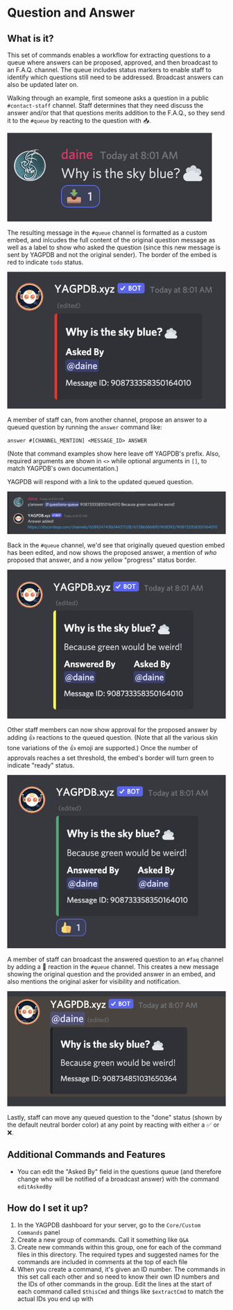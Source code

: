 # Question and Answer

## What is it?

This set of commands enables a workflow for extracting questions to a queue where answers can be proposed, approved, and then broadcast to an F.A.Q. channel. The queue includes status markers to enable staff to identify which questions still need to be addressed. Broadcast answers can also be updated later on.

Walking through an example, first someone asks a question in a public `#contact-staff` channel. Staff determines that they need discuss the answer and/or that that questions merits addition to the F.A.Q., so they send it to the `#queue` by reacting to the question with 📥.

<img alt="Question is asked in plaintext in a designated channel. Staff has reacted with 📥." src="images/01-question.png" />

The resulting message in the `#queue` channel is formatted as a custom embed, and inlcudes the full content of the original question message as well as a label to show who asked the question (since this new message is sent by YAGPDB and not the original sender). The border of the embed is red to indicate `todo` status.

<img alt='Queued question, including an "Asked By" section and red "todo" border.' src="images/02-in-queue.png" />

A member of staff can, from another channel, propose an answer to a queued question by running the `answer` command like:

```
answer #[CHANNEL_MENTION] <MESSAGE_ID> ANSWER
```

(Note that command examples show here leave off YAGPDB's prefix. Also, required arguments are shown in `<>` while optional arguments in `[]`, to match YAGPDB's own documentation.)

YAGPDB will respond with a link to the updated queued question.

<img alt="Example of running the answer command, and YAGPDB's response" src="images/03-propose-answer.png" />

Back in the `#queue` channel, we'd see that originally queued question embed has been edited, and now shows the proposed answer, a mention of _who_ proposed that answer, and a now yellow "progress" status border.

<img alt="Proposed answer added to queued question." src="images/04-queued-answer.png" />

Other staff members can now show approval for the proposed answer by adding 👍 reactions to the queued question. (Note that all the various skin tone variations of the 👍 emoji are supported.) Once the number of approvals reaches a set threshold, the embed's border will turn green to indicate "ready" status.

<img alt="Queued question and answer shown with the required minimum of approvals and therefore updated status." src="images/05-approved.png" />

A member of staff can broadcast the answered question to an `#faq` channel by adding a 📣 reaction in the `#queue` channel. This creates a new message showing the original question and the provided answer in an embed, and also mentions the original asker for visibility and notification.

<img alt="Broadcast question and answer. Original asker is mentioned to notify them." src="images/06-broadcast.png" />

Lastly, staff can move any queued question to the "done" status (shown by the default neutral border color) at any point by reacting with either a ✅ or ❌.

## Additional Commands and Features

- You can edit the "Asked By" field in the questions queue (and therefore change who will be notified of a broadcast answer) with the command `editAskedBy`

## How do I set it up?

1. In the YAGPDB dashboard for your server, go to the `Core/Custom Commands` panel
1. Create a new group of commands. Call it something like `Q&A`
1. Create new commands within this group, one for each of the command files in this directory. The required types and suggested names for the commands are included in comments at the top of each file
1. When you create a command, it's given an ID number. The commands in this set call each other and so need to know their own ID numbers and the IDs of other commands in the group. Edit the lines at the start of each command called `$thisCmd` and things like `$extractCmd` to match the actual IDs you end up with
